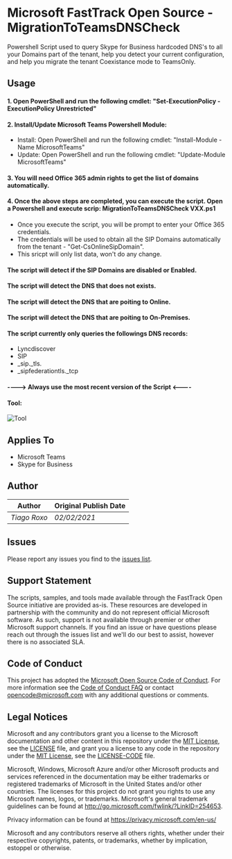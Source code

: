 # Microsoft FastTrack Open Source - MigrationToTeamsDNSCheck

Powershell Script used to query Skype for Business hardcoded DNS's to all your Domains part of the tenant, help you detect your current configuration, and help you migrate the tenant Coexistance mode to TeamsOnly.

## Usage

####  1. Open PowerShell and run the following cmdlet: "Set-ExecutionPolicy -ExecutionPolicy Unrestricted"
####  2. Install/Update Microsoft Teams Powershell Module: 
- Install: Open PowerShell and run the following cmdlet: "Install-Module -Name MicrosoftTeams"
- Update: Open PowerShell and run the following cmdlet: "Update-Module MicrosoftTeams"
####  3. You will need Office 365 admin rights to get the list of domains automatically.
####  4. Once the above steps are completed, you can execute the script. Open a Powershell and execute scrip: MigrationToTeamsDNSCheck VXX.ps1
####  
- Once you execute the script, you will be prompt to enter your Office 365 credentials.
- The credentials will be used to obtain all the SIP Domains automatically from the tenant - "Get-CsOnlineSipDomain".
- This sricpt will only list data, won't do any change.
#### The script will detect if the SIP Domains are disabled or Enabled.
#### The script will detect the DNS that does not exists.
#### The script will detect the DNS that are poiting to Online.
#### The script will detect the DNS that are poiting to On-Premises.
#### The script currently only queries the followings DNS records:
- Lyncdiscover
- SIP
- _sip._tls.
-  _sipfederationtls._tcp
#### ----> Always use the most recent version of the Script <----
#### Tool:
![Tool](https://github.com/tiagoroxo/FastTrack/blob/master/scripts/Get-MigrationToTeamsDNSCheck/tool.JPG?raw=true)


## Applies To

- Microsoft Teams
- Skype for Business

## Author

|Author|Original Publish Date
|----|--------------------------
|_Tiago Roxo_|_02/02/2021_|

## Issues

Please report any issues you find to the [issues list](https://github.com/microsoft/FastTrack/issues).


## Support Statement

The scripts, samples, and tools made available through the FastTrack Open Source initiative are provided as-is. These resources are developed in partnership with the community and do not represent official Microsoft software. As such, support is not available through premier or other Microsoft support channels. If you find an issue or have questions please reach out through the issues list and we'll do our best to assist, however there is no associated SLA.

## Code of Conduct

This project has adopted the [Microsoft Open Source Code of Conduct](https://opensource.microsoft.com/codeofconduct/).
For more information see the [Code of Conduct FAQ](https://opensource.microsoft.com/codeofconduct/faq/) or
contact [opencode@microsoft.com](mailto:opencode@microsoft.com) with any additional questions or comments.

## Legal Notices

Microsoft and any contributors grant you a license to the Microsoft documentation and other content in this repository under the [MIT License](https://opensource.org/licenses/MIT), see the [LICENSE](LICENSE) file, and grant you a license to any code in the repository under the [MIT License](https://opensource.org/licenses/MIT), see the [LICENSE-CODE](LICENSE-CODE) file.

Microsoft, Windows, Microsoft Azure and/or other Microsoft products and services referenced in the documentation may be either trademarks or registered trademarks of Microsoft in the United States and/or other countries. The licenses for this project do not grant you rights to use any Microsoft names, logos, or trademarks. Microsoft's general trademark guidelines can be found at http://go.microsoft.com/fwlink/?LinkID=254653.

Privacy information can be found at https://privacy.microsoft.com/en-us/

Microsoft and any contributors reserve all others rights, whether under their respective copyrights, patents,
or trademarks, whether by implication, estoppel or otherwise.
